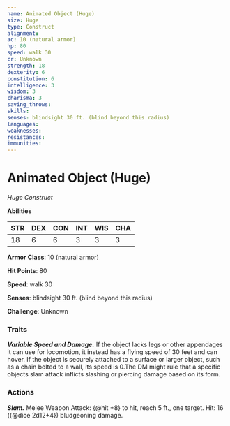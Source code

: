 ```yaml
---
name: Animated Object (Huge)
size: Huge
type: Construct
alignment: 
ac: 10 (natural armor)
hp: 80
speed: walk 30
cr: Unknown
strength: 18
dexterity: 6
constitution: 6
intelligence: 3
wisdom: 3
charisma: 3
saving_throws:
skills:
senses: blindsight 30 ft. (blind beyond this radius)
languages:
weaknesses:
resistances:
immunities:
---
```


# Animated Object (Huge)

*Huge Construct*

**Abilities**

| STR | DEX | CON | INT | WIS | CHA |
| --- | --- | --- | --- | --- | --- |
| 18 | 6 | 6 | 3 | 3 | 3 |

**Armor Class**: 10 (natural armor)

**Hit Points**: 80

**Speed**: walk 30

**Senses**: blindsight 30 ft. (blind beyond this radius)

**Challenge**: Unknown

### Traits
***Variable Speed and Damage.*** If the object lacks legs or other appendages it can use for locomotion, it instead has a flying speed of 30 feet and can hover. If the object is securely attached to a surface or larger object, such as a chain bolted to a wall, its speed is 0.The DM might rule that a specific objects slam attack inflicts slashing or piercing damage based on its form.

### Actions
***Slam.*** Melee Weapon Attack: {@hit +8} to hit, reach 5 ft., one target. Hit: 16 ({@dice 2d12+4}) bludgeoning damage.

